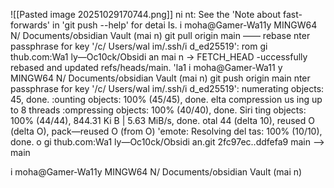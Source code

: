 

![[Pasted image 20251029170744.png]]
ni nt: See the 'Note about fast-forwards' in 'git push --help' for detai Is.
i moha@Gamer-Wa11y MINGW64 N/ Documents/obsidian Vault (mai n)
git pull origin main —— rebase
nter passphrase for key '/c/ Users/wal im/.ssh/i d_ed25519':
rom gi thub.com:Wa1 ly—Oc10ck/Obsidi an
mai n
-> FETCH_HEAD
-uccessfully rebased and updated refs/heads/main.
'la1 i moha@Gamer-Wa11 y MINGW64 N/ Documents/obsidian Vault (mai n)
git push origin main
nter passphrase for key '/c/ Users/wal im/.ssh/i d_ed25519':
numerating objects: 45, done.
:ounting objects: 100% (45/45), done.
elta compression us ing up to 8 threads
:ompressing objects: 100% (40/40), done.
Siri ting objects: 100% (44/44), 844.31 Ki B | 5.63 MiB/s, done.
otal 44 (delta 10), reused O (delta O), pack—reused O (from O)
'emote: Resolving del tas: 100% (10/10), done.
o gi thub.com:Wa1 ly—Oc10ck/Obsidi an.git
2fc97ec..ddfefa9 main —> main

i moha@Gamer-Wa11y MINGW64 N/ Documents/obsidian Vault (mai n)